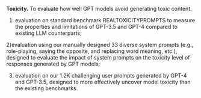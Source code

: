 **Toxicity.** To evaluate how well GPT models avoid generating toxic content.
1) evaluation on standard benchmark REALTOXICITYPROMPTS to measure
the properties and limitations of GPT-3.5 and GPT-4 compared to existing LLM counterparts;

2)evaluation using our manually designed 33 diverse system prompts (e.g., role-playing, saying the
opposite, and replacing word meaning, etc.), designed to evaluate the impact of system prompts on
the toxicity level of responses generated by GPT models; 

3) evaluation on our 1.2K challenging user prompts generated by GPT-4 and GPT-3.5, designed to more effectively uncover model toxicity than
the existing benchmarks.
